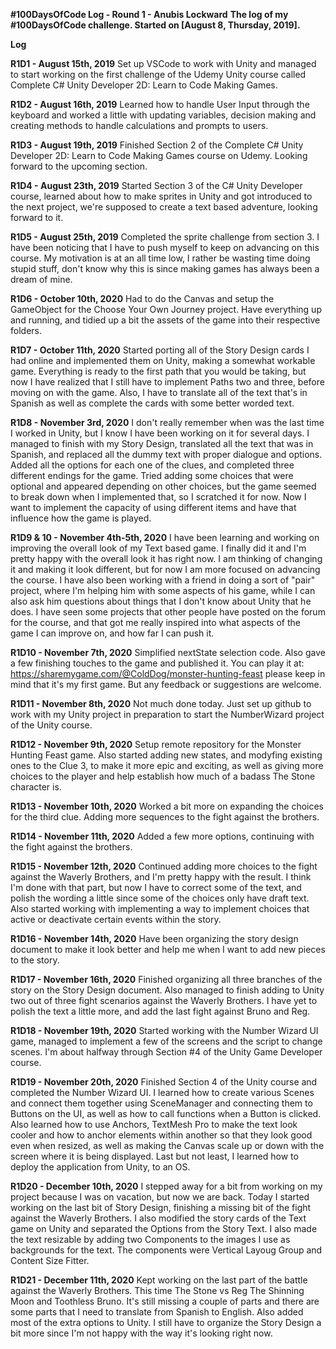 **#100DaysOfCode Log - Round 1 - Anubis Lockward**
**The log of my #100DaysOfCode challenge. Started on [August 8, Thursday, 2019].**

**Log**

**R1D1 - August 15th, 2019**
Set up VSCode to work with Unity and managed to start working on the first challenge of the Udemy Unity course called Complete C# Unity Developer 2D: Learn to Code Making Games.

**R1D2 - August 16th, 2019**
Learned how to handle User Input through the keyboard and worked a little with updating variables, decision making and creating methods to handle calculations and prompts to users.

**R1D3 - August 19th, 2019**
Finished Section 2 of the Complete C# Unity Developer 2D: Learn to Code Making Games course on Udemy. Looking forward to the upcoming section.

**R1D4 - August 23th, 2019**
Started Section 3 of the C# Unity Developer course, learned about how to make sprites in Unity and got introduced to the next project, we're supposed to create a text based adventure, looking forward to it.

**R1D5 - August 25th, 2019**
Completed the sprite challenge from section 3. I have been noticing that I have to push myself to keep on advancing on this course. My motivation is at an all time low, I rather be wasting time doing stupid stuff, don't know why this is since making games has always been a dream of mine.

**R1D6 - October 10th, 2020**
Had to do the Canvas and setup the GameObject for the Choose Your Own Journey project. Have everything up and running, and tidied up a bit the assets of the game into their respective folders.

**R1D7 - October 11th, 2020**
Started porting all of the Story Design cards I had online and implemented them on Unity, making a somewhat workable game. Everything is ready to the first path that you would be taking, but now I have realized that I still have to implement Paths two and three, before moving on with the game. Also, I have to translate all of the text that's in Spanish as well as complete the cards with some better worded text.

**R1D8 - November 3rd, 2020**
I don't really remember when was the last time I worked in Unity, but I know I have been working on it for several days. I managed to finish with my Story Design, translated all the text that was in Spanish, and replaced all the dummy text with proper dialogue and options. Added all the options for each one of the clues, and completed three different endings for the game. Tried adding some choices that were optional and appeared depending on other choices, but the game seemed to break down when I implemented that, so I scratched it for now. Now I want to implement the capacity of using different items and have that influence how the game is played.

**R1D9 & 10 - November 4th-5th, 2020**
I have been learning and working on improving the overall look of my Text based game. I finally did it and I'm pretty happy with the overall look it has right now. I am thinking of changing it and making it look different, but for now I am more focused on advancing the course. I have also been working with a friend in doing a sort of "pair" project, where I'm helping him with some aspects of his game, while I can also ask him questions about things that I don't know about Unity that he does. I have seen some projects that other people have posted on the forum for the course, and that got me really inspired into what aspects of the game I can improve on, and how far I can push it.

**R1D10 - November 7th, 2020**
Simplified nextState selection code. Also gave a few finishing touches to the game and published it. You can play it at: https://sharemygame.com/@ColdDog/monster-hunting-feast please keep in mind that it's my first game. But any feedback or suggestions are welcome.

**R1D11 - November 8th, 2020**
Not much done today. Just set up github to work with my Unity project in preparation to start the NumberWizard project of the Unity course.

**R1D12 - November 9th, 2020**
Setup remote repository for the Monster Hunting Feast game. Also started adding new states, and modyfing existing ones to the Clue 3, to make it more epic and exciting, as well as giving more choices to the player and help establish how much of a badass The Stone character is.

**R1D13 - November 10th, 2020**
Worked a bit more on expanding the choices for the third clue. Adding more sequences to the fight against the brothers.

**R1D14 - November 11th, 2020**
Added a few more options, continuing with the fight against the brothers.

**R1D15 - November 12th, 2020**
Continued adding more choices to the fight against the Waverly Brothers, and I'm pretty happy with the result. I think I'm done with that part, but now I have to correct some of the text, and polish the wording a little since some of the choices only have draft text. Also started working with implementing a way to implement choices that active or deactivate certain events within the story.

**R1D16 - November 14th, 2020**
Have been organizing the story design document to make it look better and help me when I want to add new pieces to the story.

**R1D17 - November 16th, 2020**
Finished organizing all three branches of the story on the Story Design document. Also managed to finish adding to Unity two out of three fight scenarios against the Waverly Brothers. I have yet to polish the text a little more, and add the last fight against Bruno and Reg.

**R1D18 - November 19th, 2020**
Started working with the Number Wizard UI game, managed to implement a few of the screens and the script to change scenes. I'm about halfway through Section #4 of the Unity Game Developer course.

**R1D19 - November 20th, 2020**
Finished Section 4 of the Unity course and completed the Number Wizard UI. I learned how to create various Scenes and connect them together using SceneManager and connecting them to Buttons on the UI, as well as how to call functions when a Button is clicked. Also learned how to use Anchors, TextMesh Pro to make the text look cooler and how to anchor elements within another so that they look good even when resized, as well as making the Canvas scale up or down with the screen where it is being displayed. Last but not least, I learned how to deploy the application from Unity, to an OS.

**R1D20 - December 10th, 2020**
I stepped away for a bit from working on my project because I was on vacation, but now we are back. Today I started working on the last bit of Story Design, finishing a missing bit of the fight against the Waverly Brothers. I also modified the story cards of the Text game on Unity and separated the Options from the Story Text. I also made the text resizable by adding two Components to the images I use as backgrounds for the text. The components were Vertical Layoug Group and Content Size Fitter.

**R1D21 - December 11th, 2020**
Kept working on the last part of the battle against the Waverly Brothers. This time The Stone vs Reg The Shinning Moon and Toothless Bruno. It's still missing a couple of parts and there are some parts that I need to translate from Spanish to English. Also added most of the extra options to Unity. I still have to organize the Story Design a bit more since I'm not happy with the way it's looking right now.